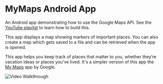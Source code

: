 # MyMaps Android App

An Android app demonstrating how to use the Google Maps API. See the [YouTube playlist](https://www.youtube.com/playlist?list=PL7NYbSE8uaBCSkZum6Z88RvjiXrTBpjT2) to learn how to build this.

This app displays a map showing markers of important places. You can also create a map which gets saved to a file and can be retrieved when the app is opened. 

This app helps you keep track of places that matter to you, whether they’re vacation ideas or places you’ve lived. It's a simpler version of this app the [My Maps](https://play.google.com/store/apps/details?id=com.google.android.apps.m4b) app by Google. 

<img src='https://i.imgur.com/n9URdou.mp4' title='Video Walkthrough' width='' alt='Video Walkthrough' />

